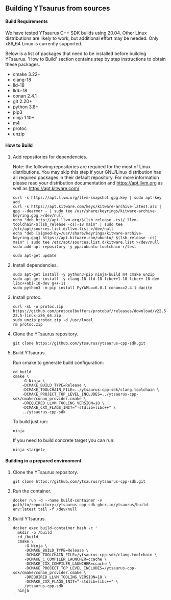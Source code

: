 ## Building YTsaurus from sources

#### Build Requirements
 We have tested YTsaurus C++ SDK builds using 20.04. Other Linux distributions are likely to work, but additional effort may be needed. Only x86_64 Linux is currently supported.

 Below is a list of packages that need to be installed before building YTsaurus. 'How to Build' section contains step by step instructions to obtain these packages.

 - cmake 3.22+
 - clang-18
 - lld-18
 - lldb-18
 - conan 2.4.1
 - git 2.20+
 - python 3.8+
 - pip3
 - ninja 1.10+
 - m4
 - protoc
 - unzip

#### How to Build

 1. Add repositories for dependencies.

    Note: the following repositories are required for the most of Linux distributions. You may skip this step if your GNU/Linux distribution has all required packages in their default repository.
    For more information please read your distribution documentation and https://apt.llvm.org as well as https://apt.kitware.com/
    ```
    curl -s https://apt.llvm.org/llvm-snapshot.gpg.key | sudo apt-key add
    curl -s https://apt.kitware.com/keys/kitware-archive-latest.asc | gpg --dearmor - | sudo tee /usr/share/keyrings/kitware-archive-keyring.gpg >/dev/null
    echo "deb http://apt.llvm.org/$(lsb_release -cs)/ llvm-toolchain-$(lsb_release -cs)-18 main" | sudo tee /etc/apt/sources.list.d/llvm.list >/dev/null
    echo "deb [signed-by=/usr/share/keyrings/kitware-archive-keyring.gpg] https://apt.kitware.com/ubuntu/ $(lsb_release -cs) main" | sudo tee /etc/apt/sources.list.d/kitware.list >/dev/null
    sudo add-apt-repository -y ppa:ubuntu-toolchain-r/test

    sudo apt-get update
    ```

 1. Install dependencies.

    ```
    sudo apt-get install -y python3-pip ninja-build m4 cmake unzip
    sudo apt-get install -y clang-18 lld-18 libc++1-18 libc++-18-dev libc++abi-18-dev g++-11
    sudo python3 -m pip install PyYAML==6.0.1 conan==2.4.1 dacite
    ```
 1. Install protoc.

    ```
    curl -sL -o protoc.zip https://github.com/protocolbuffers/protobuf/releases/download/v22.5/protoc-22.5-linux-x86_64.zip
    sudo unzip protoc.zip -d /usr/local
    rm protoc.zip
    ```

 1. Clone the YTsaurus repository.
    ```
    git clone https://github.com/ytsaurus/ytsaurus-cpp-sdk.git
    ```

 1. Build YTsaurus.

    Run cmake to generate build configuration:

    ```
    cd build
    cmake \
        -G Ninja \
        -DCMAKE_BUILD_TYPE=Release \
        -DCMAKE_TOOLCHAIN_FILE=../ytsaurus-cpp-sdk/clang.toolchain \
        -DCMAKE_PROJECT_TOP_LEVEL_INCLUDES=../ytsaurus-cpp-sdk/cmake/conan_provider.cmake \
        -DREQUIRED_LLVM_TOOLING_VERSION=18 \
        -DCMAKE_CXX_FLAGS_INIT="-stdlib=libc++" \
        ../ytsaurus-cpp-sdk
    ```

    To build just run:
    ```
    ninja
    ```

    If you need to build concrete target you can run:
    ```
    ninja <target>
    ```

#### Building in a prepared environment

1. Clone the YTsaurus repository.
    ```
    git clone https://github.com/ytsaurus/ytsaurus-cpp-sdk.git
    ```

 1. Run the container.
    ```
    docker run -d --name build-container -v path/to/repository:/ytsaurus-cpp-sdk ghcr.io/ytsaurus/build-env:latest tail -f /dev/null
    ```

 1. Build YTsaurus.
    ```
    docker exec build-container bash -c '
      mkdir -p /build
      cd /build
      cmake \
         -G Ninja \
         -DCMAKE_BUILD_TYPE=Release \
         -DCMAKE_TOOLCHAIN_FILE=/ytsaurus-cpp-sdk/clang.toolchain \
         -DCMAKE_C_COMPILER_LAUNCHER=ccache \
         -DCMAKE_CXX_COMPILER_LAUNCHER=ccache \
         -DCMAKE_PROJECT_TOP_LEVEL_INCLUDES=/ytsaurus-cpp-sdk/cmake/conan_provider.cmake \
         -DREQUIRED_LLVM_TOOLING_VERSION=18 \
         -DCMAKE_CXX_FLAGS_INIT="-stdlib=libc++" \
         /ytsaurus-cpp-sdk
      ninja
    '
    ```
